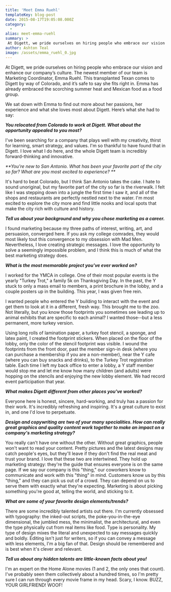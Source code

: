 ```yaml
---
title: 'Meet Emma Ruehl'
templateKey: blog-post
date: 2015-08-17T19:05:08.000Z
category: 
  -
alias: meet-emma-ruehl
summary: > 
 At Digett, we pride ourselves on hiring people who embrace our vision and enhance our company’s culture. The newest member of our team is Marketing Coordinator, Emma Ruehl. This transplanted Texan comes to Digett by way of Colorado, and it’s safe to say she fits right in. Emma has already embraced the scorching summer heat and Mexican food as a food group.   We sat down with Emma to find out more about her passions, her experience and what she loves most about Digett. Here’s what she had to say:
author: Ashton Teal
image: /assets/emma_ruehl_0.jpg
---
```


At Digett, we pride ourselves on hiring people who embrace our vision and enhance our company’s culture. The newest member of our team is Marketing Coordinator, Emma Ruehl. This transplanted Texan comes to Digett by way of Colorado, and it’s safe to say she fits right in. Emma has already embraced the scorching summer heat and Mexican food as a food group.  

We sat down with Emma to find out more about her passions, her experience and what she loves most about Digett. Here’s what she had to say:

_**You relocated from Colorado to work at Digett. What about the opportunity appealed to you most?**_

I've been searching for a company that plays well with my creativity, thirst for learning, smart strategy, and values. I'm so thankful to have found that in Digett. I love what I do here, and the whole Digett team is incredibly forward-thinking and innovative.

_**You're new to San Antonio. What has been your favorite part of the city so far? What are you most excited to experience? **_

It's hard to beat Colorado, but I think San Antonio takes the cake. I hate to sound unoriginal, but my favorite part of the city so far is the riverwalk. I felt like I was stepping down into a jungle the first time I saw it, and all of the shops and restaurants are perfectly nestled next to the water. I'm most excited to explore the city more and find little nooks and local spots that make the city rich with culture and history.

_**Tell us about your background and why you chose marketing as a career.**_

I found marketing because my three paths of interest, writing, art, and persuasion, converged here. If you ask my college comrades, they would most likely tout this convergence to my obsession with Mad Men. Nevertheless, I love creating strategic messages. I love the opportunity to solve a seemingly impossible problem, and I think this is much of what the best marketing strategy does.

**_What is the most memorable project you've ever worked on?_**

I worked for the YMCA in college. One of their most popular events is the yearly "Turkey Trot," a family 5k on Thanksgiving Day. In the past, the Y stuck to only a mass email to members, a print brochure in the lobby, and a couple posters up in the building. This year, I was given free rein.

I wanted people who entered the Y building to interact with the event and get them to look at it in a different, fresh way. This brought me to the zoo. Not literally, but you know those footprints you sometimes see leading up to animal exhibits that are specific to each animal? I wanted those--but a less permanent, more turkey version.

Using long rolls of lamination paper, a turkey foot stencil, a sponge, and latex paint, I created the footprint stickers. When placed on the floor of the lobby, only the color of the stencil footprint was visible. I wound the footprints from the front door, past the member sign-in desk (where you can purchase a membership if you are a non-member), near the Y cafe (where you can buy snacks and drinks), to the Turkey Trot registration table. Each time I left my back office to enter a lobby, a Y staff member would stop me and let me know how many children (and adults) were hopping on the stencils and enjoying the new lobby element. We had record event participation that year.

_**What makes Digett different from other places you've worked?**_

Everyone here is honest, sincere, hard-working, and truly has a passion for their work. It's incredibly refreshing and inspiring. It's a great culture to exist in, and one I'd love to perpetuate.

_**Design and copywriting are two of your many specialities. How can really great graphics and quality content work together to make an impact on a company's marketing strategy?**_

You really can't have one without the other. Without great graphics, people won't want to read your content. Pretty pictures and the latest designs may catch people's eyes, but they'll leave if they don't find the real meat and trust your brand. I love that these two are intertwined. They hold up marketing strategy: they're the guide that ensures everyone is on the same page. If we say our company is this "thing," our coworkers know to communicate and work with this "thing" in mind. Customers know us by this "thing," and they can pick us out of a crowd. They can depend on us to serve them with exactly what they're expecting. Marketing is about picking something you're good at, telling the world, and sticking to it.

_**What are some of your favorite design elements/trends?**_

There are some incredibly talented artists out there. I'm currently obsessed with typography: the inked-out scripts, the poke-you-in-the-eye dimensional, the jumbled mess, the minimalist, the architectural, and even the type physically cut from real items like food. Type is personality. My type of design mixes the literal and unexpected to say messages quickly and boldly. Editing isn't just for writers, so if you can convey a message with less elements, I'm a big fan of that. Design should be remembered and is best when it's clever and relevant.

_**Tell us about any hidden talents are little-known facts about you!**_

I'm an expert on the Home Alone movies (1 and 2, the only ones that count). I've probably seen them collectively about a hundred times, so I'm pretty sure I can run through every movie frame in my head. Scary, I know. BUZZ, YOUR GIRLFRIEND! WOOF!